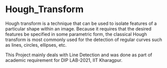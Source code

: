 # Hough_Transform
 Hough transform is a technique that can be used to isolate features of a particular shape
within an image. Because it requires that the desired features be specified in some
parametric form, the classical Hough transform is most commonly used for the detection of
regular curves such as lines, circles, ellipses, etc.

This Project mainly deals with Line Detection and was done as part of academic requirement for DIP LAB-2021, IIT Kharagpur.
